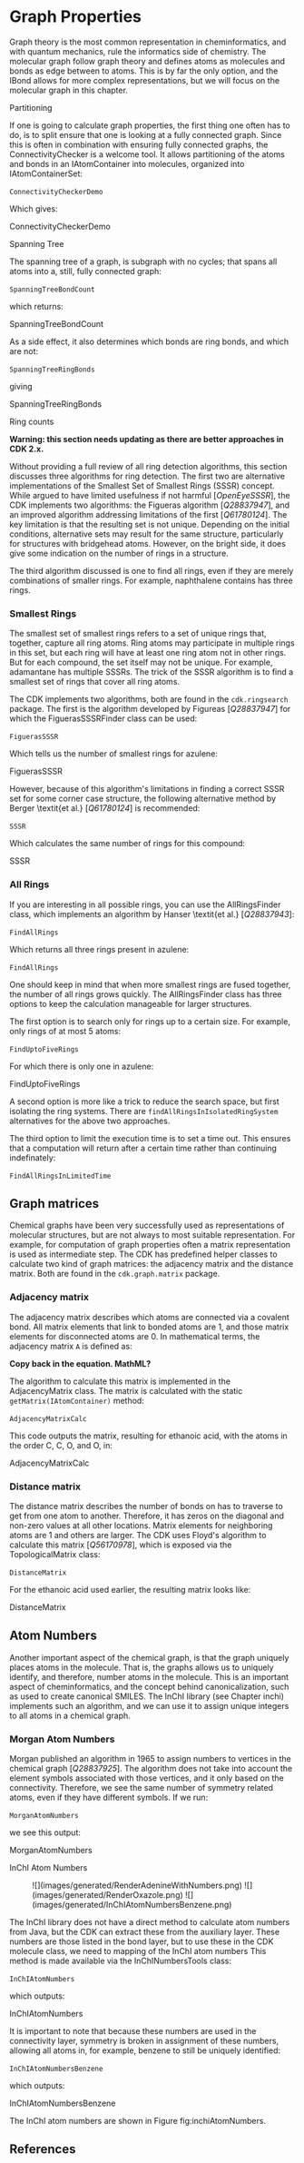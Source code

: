 # Graph Properties

Graph theory is the most common representation in cheminformatics, and with
quantum mechanics, rule the informatics side of chemistry. The molecular graph
follow <topic>graph</topic> theory and defines atoms as molecules and bonds as edge between to
atoms. This is by far the only option, and the IBond allows for more complex
representations, but we will focus on the molecular graph in this chapter.

<section label="partitioning" level="##">Partitioning</section>

If one is going to calculate graph properties, the first thing one often has to
do, is to split ensure that one is looking at a fully connected graph. Since
this is often in combination with ensuring fully connected graphs, the
<class type="topic">ConnectivityChecker</class> is a welcome tool. It allows
<topic>partitioning</topic> of the
atoms and bonds in an <class>IAtomContainer</class> into molecules, organized into
<class>IAtomContainerSet</class>:

<code>ConnectivityCheckerDemo</code>

Which gives:

<out>ConnectivityCheckerDemo</out>

<section level="##" label="spanningtree">Spanning Tree</section>

The <topic>spanning tree</topic> of a graph, is subgraph with no cycles; that spans
all atoms into a, still, fully connected graph:

<code>SpanningTreeBondCount</code>

which returns:

<out>SpanningTreeBondCount</out>

As a side effect, it also determines which bonds are <topic>ring bonds</topic>, and which are
not:

<code>SpanningTreeRingBonds</code>

giving

<out>SpanningTreeRingBonds</out>

<section label="ringsearch" level="##">Ring counts</section>

<b>Warning: this section needs updating as there are better approaches in CDK 2.x.</b>

Without providing a full review of all ring detection algorithms, this section discusses three
algorithms for <topic>ring detection</topic>. The first two are alternative
implementations of the <topic>Smallest Set of Smallest Rings</topic> (<topic>SSSR</topic>) concept. While argued to have limited
usefulness if not harmful [<cite>OpenEyeSSSR</cite>], the CDK implements two algorithms: the
<topic>Figueras algorithm</topic> [<cite>Q28837947</cite>], and an improved algorithm addressing limitations of
the first [<cite>Q61780124</cite>].
The key limitation is that the resulting set is not unique. Depending on the initial conditions,
alternative sets may result for the same structure, particularly for structures with bridgehead
atoms. However, on the bright side, it does give some indication on the number of rings in a structure.

The third algorithm discussed is one to find all rings, even if they are merely combinations of
smaller rings. For example, naphthalene contains has three rings.

### Smallest Rings

The smallest set of smallest rings refers to a set of unique <topic>rings</topic> that, together, capture all
ring atoms. Ring atoms may participate in multiple rings in this set, but each ring will have
at least one ring atom not in other rings. But for each compound, the set itself may not be unique.
For example, adamantane has multiple SSSRs. The trick of the SSSR algorithm is to find a smallest
set of rings that cover all ring atoms.

The CDK implements two algorithms, both are found in the `cdk.ringsearch` package. The
first is the algorithm developed by Figureas [<cite>Q28837947</cite>] for which the
<class>FiguerasSSSRFinder</class> class can be used:

<code>FiguerasSSSR</code>

Which tells us the number of smallest rings for azulene:

<out>FiguerasSSSR</out>

However, because of this algorithm's limitations in finding a correct SSSR set for some corner
case structure, the following alternative method by Berger \textit{et al.} [<cite>Q61780124</cite>] is
recommended:

<code>SSSR</code>

Which calculates the same number of rings for this compound:

<out>SSSR</out>

### All Rings

If you are interesting in all possible rings, you can use the <class>AllRingsFinder</class> class, which
implements an algorithm by Hanser \textit{et al.} [<cite>Q28837943</cite>]:

<code>FindAllRings</code>

Which returns all three rings present in azulene:

<code>FindAllRings</code>

One should keep in mind that when more smallest rings are fused together, the number of
all rings grows quickly. The <class>AllRingsFinder</class> class has three options to keep the
calculation manageable for larger structures.

The first option is to search only for rings up to a certain size. For example, only rings
of at most 5 atoms:

<code>FindUptoFiveRings</code>

For which there is only one in azulene:

<out>FindUptoFiveRings</out>

A second option is more like a trick to reduce the search space, but first isolating
the ring systems. There are `findAllRingsInIsolatedRingSystem` alternatives for the
above two approaches.

The third option to limit the execution time is to set a time out. This ensures that
a computation will return after a certain time rather than continuing indefinately:

<code>FindAllRingsInLimitedTime</code>

## Graph matrices

Chemical graphs have been very successfully used as representations of molecular
structures, but are not always to most suitable representation. For example,
for computation of graph properties often a matrix representation is used
as intermediate step. The CDK has predefined helper classes to calculate two
kind of <topic>graph matrices</topic>: the adjacency matrix and the distance matrix. Both
are found in the `cdk.graph.matrix` package.

### Adjacency matrix

The <topic>adjacency matrix</topic> describes which atoms are connected via a covalent
bond. All matrix elements that link to bonded atoms are 1, and those matrix
elements for disconnected atoms are 0. In mathematical terms, the adjacency matrix `A` is defined as:

<b>Copy back in the equation. MathML?</b>

The algorithm to calculate this matrix is implemented in the
<class>AdjacencyMatrix</class> class. The matrix is calculated with
the static `getMatrix(IAtomContainer)` method:

<code>AdjacencyMatrixCalc</code>

This code outputs the matrix, resulting for ethanoic acid, with the
atoms in the order C, C, O, and O, in:

<out>AdjacencyMatrixCalc</out>

### Distance matrix

The distance matrix describes the number of bonds on has to traverse
to get from one atom to another. Therefore, it has zeros on the diagonal
and non-zero values at all other locations. Matrix elements for
neighboring atoms are 1 and others are larger. The CDK uses
<topic>Floyd's algorithm</topic> to calculate this matrix [<cite>Q56170978</cite>],
which is exposed via the <class>TopologicalMatrix</class> class:

<code>DistanceMatrix</code>

For the ethanoic acid used earlier, the resulting matrix looks like:

<out>DistanceMatrix</out>

## Atom Numbers

Another important aspect of the chemical graph, is that the graph uniquely
places atoms in the molecule. That is, the graphs allows us to uniquely
identify, and therefore, number atoms in the molecule. This is an important
aspect of cheminformatics, and the concept behind <topic>canonicalization</topic>, such
as used to create <topic>canonical SMILES</topic>. The InChI library (see Chapter <xref>inchi</xref>)
implements such an algorithm, and we can use it to assign unique integers to all
atoms in a chemical graph.

### Morgan Atom Numbers

Morgan published an algorithm in 1965 to assign numbers <!-- <topic>Morgan atom numbers</topic> -->
to vertices in the chemical graph [<cite>Q28837925</cite>].
The algorithm does not take into account the element symbols
associated with those vertices, and it only based on the connectivity.
Therefore, we see the same number of symmetry related atoms, even if they have
different symbols. If we run:

<code>MorganAtomNumbers</code>

we see this output:

<out>MorganAtomNumbers</out>

<section level="###" label="inchiatomnumbers">InChI Atom Numbers</section>

<figure label="inchiAtomNumbers" caption="InChI atom numbers of adenine (left), oxazole (middle), and benzene (right).">
![](images/generated/RenderAdenineWithNumbers.png) <!-- <code>RenderAdenineWithNumbers</code> -->
![](images/generated/RenderOxazole.png) <!-- <code>RenderOxazoleWithNumbers</code> -->
![](images/generated/InChIAtomNumbersBenzene.png)
</figure>

The <topic>InChI</topic> library does not have a direct method to calculate atom numbers
from Java, but the CDK can extract these from the auxiliary layer. These numbers
are those listed in the bond layer, but to use these in the CDK molecule class,
we need to mapping of the <topic>InChI atom numbers</topic> This method
is made available via the <class>InChINumbersTools</class> class:

<code>InChIAtomNumbers</code>

which outputs:

<out>InChIAtomNumbers</out>

It is important to note that because these numbers are used in the connectivity layer,
symmetry is broken in assignment of these numbers, allowing all atoms in, for example,
benzene to still be uniquely identified:

<code>InChIAtomNumbersBenzene</code>

which outputs:

<out>InChIAtomNumbersBenzene</out>

The InChI atom numbers are shown in Figure <xref>fig:inchiAtomNumbers</xref>.

## References

<references/>

